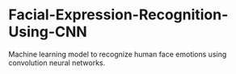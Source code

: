# Facial-Expression-Recognition-Using-CNN
Machine learning model to recognize human face emotions using convolution neural networks.
